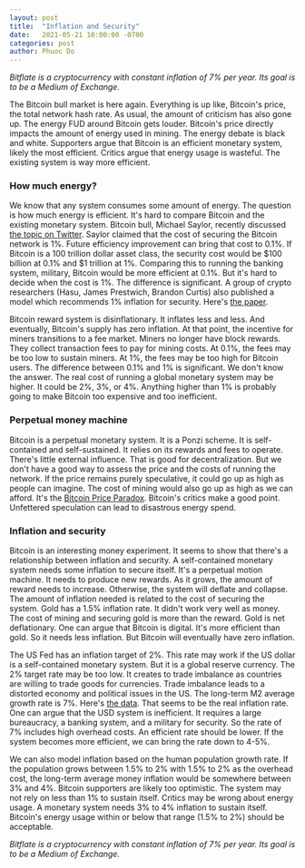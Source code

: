 ```yaml
---
layout: post
title:  "Inflation and Security"
date:   2021-05-21 10:00:00 -0700
categories: post
author: Phuoc Do
---
```


*Bitflate is a cryptocurrency with constant inflation of 7% per year. Its goal is to be a Medium of Exchange.*

The Bitcoin bull market is here again. Everything is up like, Bitcoin's price, the total network hash rate. As usual, the amount of criticism has also gone up. The energy FUD around Bitcoin gets louder. Bitcoin's price directly impacts the amount of energy used in mining. The energy debate is black and white. Supporters argue that Bitcoin is an efficient monetary system, likely the most efficient. Critics argue that energy usage is wasteful. The existing system is way more efficient.

### How much energy?

We know that any system consumes some amount of energy. The question is how much energy is efficient. It's hard to compare Bitcoin and the existing monetary system. Bitcoin bull, Michael Saylor, recently discussed [the topic on Twitter](https://twitter.com/michael_saylor/status/1372194145620611076). Saylor claimed that the cost of securing the Bitcoin network is 1%. Future efficiency improvement can bring that cost to 0.1%. If Bitcoin is a 100 trillion dollar asset class, the security cost would be $100 billion at 0.1% and $1 trillion at 1%. Comparing this to running the banking system, military, Bitcoin would be more efficient at 0.1%. But it's hard to decide when the cost is 1%. The difference is significant. A group of crypto researchers (Hasu, James Prestwich, Brandon Curtis) also published a model which recommends 1% inflation for security. Here's [the paper](https://uncommoncore.co/wp-content/uploads/2019/10/A-model-for-Bitcoins-security-and-the-declining-block-subsidy-v1.02.pdf).

Bitcoin reward system is disinflationary. It inflates less and less. And eventually, Bitcoin's supply has zero inflation. At that point, the incentive for miners transitions to a fee market. Miners no longer have block rewards. They collect transaction fees to pay for mining costs. At 0.1%, the fees may be too low to sustain miners. At 1%, the fees may be too high for Bitcoin users. The difference between 0.1% and 1% is significant. We don't know the answer. The real cost of running a global monetary system may be higher. It could be 2%, 3%, or 4%. Anything higher than 1% is probably going to make Bitcoin too expensive and too inefficient.

### Perpetual money machine

Bitcoin is a perpetual monetary system. It is a Ponzi scheme. It is self-contained and self-sustained. It relies on its rewards and fees to operate. There's little external influence. That is good for decentralization. But we don't have a good way to assess the price and the costs of running the network. If the price remains purely speculative, it could go up as high as people can imagine. The cost of mining would also go up as high as we can afford. It's the [Bitcoin Price Paradox](https://bitflate.org/post/2021/02/05/the-bitcoin-price-paradox.html). Bitcoin's critics make a good point. Unfettered speculation can lead to disastrous energy spend.

### Inflation and security

Bitcoin is an interesting money experiment. It seems to show that there's a relationship between inflation and security. A self-contained monetary system needs some inflation to secure itself. It's a perpetual motion machine. It needs to produce new rewards. As it grows, the amount of reward needs to increase. Otherwise, the system will deflate and collapse. The amount of inflation needed is related to the cost of securing the system. Gold has a 1.5% inflation rate. It didn't work very well as money. The cost of mining and securing gold is more than the reward. Gold is net deflationary. One can argue that Bitcoin is digital. It's more efficient than gold. So it needs less inflation. But Bitcoin will eventually have zero inflation.

The US Fed has an inflation target of 2%. This rate may work if the US dollar is a self-contained monetary system. But it is a global reserve currency. The 2% target rate may be too low. It creates to trade imbalance as countries are willing to trade goods for currencies. Trade imbalance leads to a distorted economy and political issues in the US. The long-term M2 average growth rate is 7%. Here's [the data](https://ycharts.com/indicators/us_m2_money_supply_yoy). That seems to be the real inflation rate. One can argue that the USD system is inefficient. It requires a large bureaucracy, a banking system, and a military for security. So the rate of 7% includes high overhead costs. An efficient rate should be lower. If the system becomes more efficient, we can bring the rate down to 4-5%.

We can also model inflation based on the human population growth rate. If the population grows between 1.5% to 2% with 1.5% to 2% as the overhead cost, the long-term average money inflation would be somewhere between 3% and 4%. Bitcoin supporters are likely too optimistic. The system may not rely on less than 1% to sustain itself. Critics may be wrong about energy usage. A monetary system needs 3% to 4% inflation to sustain itself. Bitcoin's energy usage within or below that range (1.5% to 2%) should be acceptable.

*Bitflate is a cryptocurrency with constant inflation of 7% per year. Its goal is to be a Medium of Exchange.*
